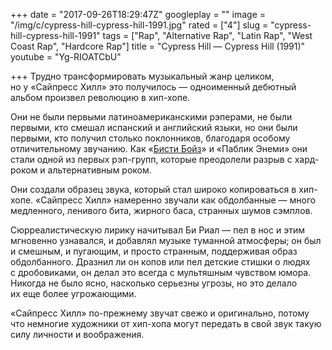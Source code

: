 +++
date = "2017-09-26T18:29:47Z"
googleplay = ""
image = "/img/c/cypress-hill-cypress-hill-1991.jpg"
rated = ["4"]
slug = "cypress-hill-cypress-hill-1991"
tags = ["Rap", "Alternative Rap", "Latin Rap", "West Coast Rap", "Hardcore Rap"]
title = "Cypress Hill — Cypress Hill (1991)"
youtube = "Yg-RIOATCbU"

+++
Трудно трансформировать музыкальный жанр целиком, но у «Сайпресс Хилл» это получилось — одноименный дебютный альбом произвел революцию в хип-хопе.

Они не были первыми латиноамериканскими рэперами, не были первыми, кто смешал испанский и английский языки, но они были первыми, кто получил столько поклонников, благодаря особому отличительному звучанию. Как «[Бисти Бойз](https://khabaroff.com/1000/post/beastie-boys-licensed-to-ill-1986/)» и «Паблик Энеми» они стали одной из первых рэп-групп, которые преодолели разрыв с хард-роком и альтернативным роком.

Они создали образец звука, который стал широко копироваться в хип-хопе. «Сайпресс Хилл» намеренно звучали как обдолбанные — много медленного, ленивого бита, жирного баса, странных шумов сэмплов.

Сюрреалистическую лирику начитывал Би Риал — пел в нос и этим мгновенно узнавался, и добавлял музыке туманной атмосферы; он был и смешным, и пугающим, и просто странным, поддерживая образ обдолбанного. Дразнил ли он копов или пел детские стишки о людях с дробовиками, он делал это всегда с мультяшным чувством юмора. Никогда не было ясно, насколько серьезны угрозы, но это делало их еще более угрожающими.

«Сайпресс Хилл» по-прежнему звучат свежо и оригинально, потому что немногие художники от хип-хопа могут передать в свой звук такую силу личности и воображения.